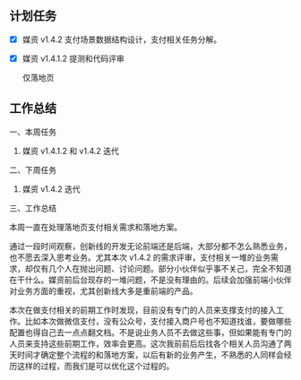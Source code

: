 ## 计划任务

- [x] 媒资 v1.4.2 支付场景数据结构设计，支付相关任务分解。

- [x] 媒资 v1.4.1.2 提测和代码评审

  仅落地页

## 工作总结

一、本周任务

1. 媒资 v1.4.1.2 和 v1.4.2 迭代

二、下周任务

1. 媒资 v1.4.2 迭代

三、工作总结

本周一直在处理落地页支付相关需求和落地方案。

通过一段时间观察，创新线的开发无论前端还是后端，大部分都不怎么熟悉业务，也不愿去深入思考业务。尤其本次 v1.4.2 的需求评审，支付相关一堆的业务需求，却仅有几个人在抛出问题、讨论问题。部分小伙伴似乎事不关己，完全不知道在干什么。媒资前后台现存的一堆问题，不是没有理由的。后续会加强前端小伙伴对业务方面的重视，尤其创新线大多是重前端的产品。

本次在做支付相关的前期工作时发现，目前没有专门的人员来支撑支付的接入工作。比如本次做微信支付，没有公众号，支付接入商户号也不知道找谁，要做哪些配置也得自己去一点点翻文档。不是说业务人员不去做这些事，但如果能有专门的人员来支持这些前期工作，效率会更高。这次我前前后后找各个相关人员沟通了两天时间才确定整个流程的和落地方案，以后有新的业务产生，不熟悉的人同样会经历这样的过程，而我们是可以优化这个过程的。

